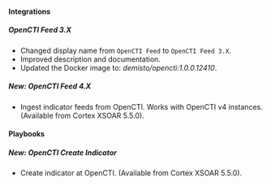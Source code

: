 
#### Integrations
##### OpenCTI Feed 3.X
- Changed display name from `OpenCTI Feed` to `OpenCTI Feed 3.X`.
- Improved description and documentation.
- Updated the Docker image to: *demisto/opencti:1.0.0.12410*.
##### New: OpenCTI Feed 4.X
- Ingest indicator feeds from OpenCTI. Works with OpenCTI v4 instances. (Available from Cortex XSOAR 5.5.0).

#### Playbooks
##### New: OpenCTI Create Indicator
- Create indicator at OpenCTI. (Available from Cortex XSOAR 5.5.0).
